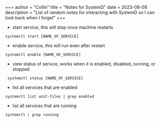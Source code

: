 +++
author = "Collin"
title = "Notes for SystemD"
date = 2023-08-08
description = "List of random notes for interacting with SystemD so I can look back when I forget"
+++

- start service, this will stop once machine restarts

```systemctl start [NAME_OF_SERVICE]```

- enable service, this will run even after restart

```systemctl enable [NAME_OF_SERVICE]```

- view status of serivce, works when it is enabled, disabled, running, or stopped

``` systemctl status [NAME_OF_SERVICE]```

- list all services that are enabled

```systemctl list unit-files | grep enabled```

- list all services that are running

```systemctl | grep running```
